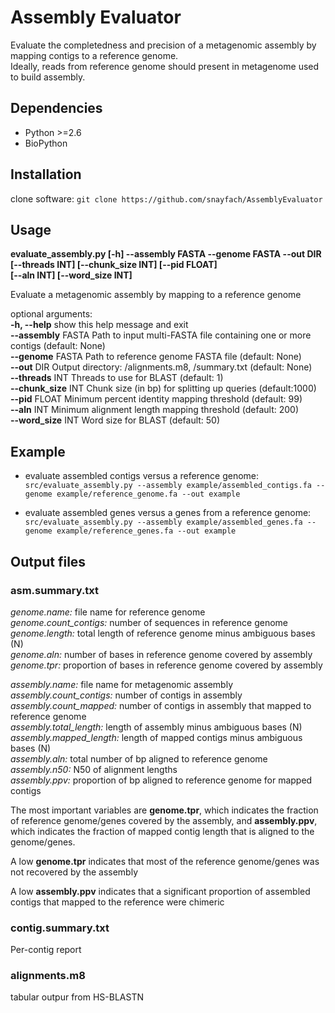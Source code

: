 # Assembly Evaluator  
Evaluate the completedness and precision of a metagenomic assembly by mapping contigs to a reference genome.  
Ideally, reads from reference genome should present in metagenome used to build assembly.

## Dependencies
* Python >=2.6
* BioPython

## Installation
clone software: `git clone https://github.com/snayfach/AssemblyEvaluator`  

## Usage
**evaluate_assembly.py [-h] --assembly FASTA --genome FASTA --out DIR  
                            [--threads INT] [--chunk_size INT] [--pid FLOAT]  
							[--aln INT] [--word_size INT]**

Evaluate a metagenomic assembly by mapping to a reference genome

optional arguments:  
 **-h, --help**        show this help message and exit  
  **--assembly** FASTA  Path to input multi-FASTA file containing one or more contigs (default: None)  
  **--genome** FASTA    Path to reference genome FASTA file (default: None)  
  **--out** DIR         Output directory: <out>/alignments.m8, <out>/summary.txt (default: None)  
  **--threads** INT     Threads to use for BLAST (default: 1)  
  **--chunk_size** INT  Chunk size (in bp) for splitting up queries (default:1000)  
  **--pid** FLOAT       Minimum percent identity mapping threshold (default: 99)  
  **--aln** INT         Minimum alignment length mapping threshold (default: 200)  
  **--word_size** INT   Word size for BLAST (default: 50)

## Example

* evaluate assembled contigs versus a reference genome:  
`src/evaluate_assembly.py --assembly example/assembled_contigs.fa --genome example/reference_genome.fa --out example`

* evaluate assembled genes versus a genes from a reference genome:  
`src/evaluate_assembly.py --assembly example/assembled_genes.fa --genome example/reference_genes.fa --out example`


## Output files

### asm.summary.txt
*genome.name:* file name for reference genome  
*genome.count_contigs:* number of sequences in reference genome  
*genome.length:* total length of reference genome minus ambiguous bases (N)  
*genome.aln:* number of bases in reference genome covered by assembly  
*genome.tpr:* proportion of bases in reference genome covered by assembly

*assembly.name:* file name for metagenomic assembly  
*assembly.count_contigs:* number of contigs in assembly  
*assembly.count_mapped:* number of contigs in assembly that mapped to reference genome  
*assembly.total_length:* length of assembly minus ambiguous bases (N)  
*assembly.mapped_length:* length of mapped contigs minus ambiguous bases (N)    
*assembly.aln:* total number of bp aligned to reference genome  
*assembly.n50:* N50 of alignment lengths  
*assembly.ppv:* proportion of bp aligned to reference genome for mapped contigs

The most important variables are **genome.tpr**, which indicates the fraction of reference genome/genes covered by the assembly, and **assembly.ppv**, which indicates the fraction of mapped contig length that is aligned to the genome/genes.

A low **genome.tpr** indicates that most of the reference genome/genes was not recovered by the assembly

A low **assembly.ppv** indicates that a significant proportion of assembled contigs that mapped to the reference were chimeric

### contig.summary.txt
Per-contig report

### alignments.m8
tabular outpur from HS-BLASTN
